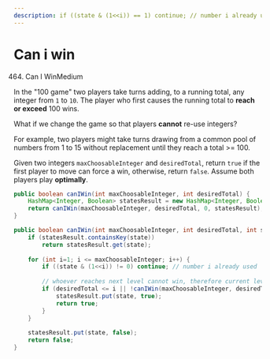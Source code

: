 ```yaml
---
description: if ((state & (1<<i)) == 1) continue; // number i already used
---
```


# Can i win

464. Can I WinMedium

In the "100 game" two players take turns adding, to a running total, any integer from `1` to `10`. The player who first causes the running total to **reach or exceed** 100 wins.

What if we change the game so that players **cannot** re-use integers?

For example, two players might take turns drawing from a common pool of numbers from 1 to 15 without replacement until they reach a total &gt;= 100.

Given two integers `maxChoosableInteger` and `desiredTotal`, return `true` if the first player to move can force a win, otherwise, return `false`. Assume both players play **optimally**.

```java
public boolean canIWin(int maxChoosableInteger, int desiredTotal) {
    HashMap<Integer, Boolean> statesResult = new HashMap<Integer, Boolean>();
    return canIWin(maxChoosableInteger, desiredTotal, 0, statesResult);
}

public boolean canIWin(int maxChoosableInteger, int desiredTotal, int state, HashMap<Integer, Boolean> statesResult) {
    if (statesResult.containsKey(state))
        return statesResult.get(state);
    
    for (int i=1; i <= maxChoosableInteger; i++) {
        if ((state & (1<<i)) != 0) continue; // number i already used
        
        // whoever reaches next level cannot win, therefore current level can win
        if (desiredTotal <= i || !canIWin(maxChoosableInteger, desiredTotal - i, state | (1<<i), statesResult)) {
            statesResult.put(state, true);
            return true;
        }
    }
    
    statesResult.put(state, false);
    return false;
}
```

